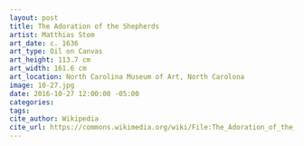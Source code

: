 ```yaml
---
layout: post
title: The Adoration of the Shepherds
artist: Matthias Stom
art_date: c. 1636
art_type: Oil on Canvas
art_height: 113.7 cm
art_width: 161.6 cm
art_location: North Carolina Museum of Art, North Carolona
image: 10-27.jpg
date: 2016-10-27 12:00:00 -05:00
categories:
tags:
cite_author: Wikipedia
cite_url: https://commons.wikimedia.org/wiki/File:The_Adoration_of_the_Shepherds_-_Matthias_Stom_(Stomer)_-_Google_Cultural_Institute.jpg
---
```

